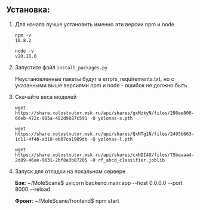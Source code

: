 ## Установка:
1. Для начала лучше установить именно эти версии npm и node

    ```
    npm -v
    10.8.2
    ```

    ```
    node -v
    v20.18.0
    ```

2. Запустите файл `install_packages.py`

    Неустановленные пакеты будут в errors_requirements.txt, но с указанными выше версиями npm и node - ошибок не должно быть

3. Скачайте веса моделей

    ```
    wget https://share.xolostxutor.msk.ru/api/shares/gxMzkyN/files/298ee800-66eb-472c-985a-482d9887c591 -O yolonas-s.pth

    wget https://share.xolostxutor.msk.ru/api/shares/QxNTg1N/files/2495b663-1c11-4f4b-a318-eb07ca1989db -O yolonas-l.pth

    wget https://share.xolostxutor.msk.ru/api/shares/cxNDI4O/files/75beaaa4-2d89-46ae-9631-2bf8a3b87205 -O rf_abcd_classifier.joblib
    ```

4. Запуск для отладки на локальном сервере

    **Бэк**: ~/MoleScane$ uvicorn backend.main:app --host 0.0.0.0 --port 8000 --reload

    **Фронт**: ~/MoleScane/frontend$ npm start
